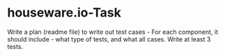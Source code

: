 # houseware.io-Task
Write a plan (readme file) to write out test cases - For each component, it should include - what type of tests, and what all cases.  Write at least 3 tests.

